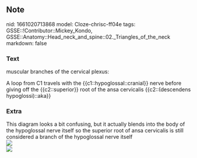 ## Note
nid: 1661020713868
model: Cloze-chrisc-ff04e
tags: GSSE::!Contributor::Mickey_Kondo, GSSE::Anatomy::Head_neck_and_spine::02._Triangles_of_the_neck
markdown: false

### Text
muscular branches of the cervical plexus:
<div>
  A loop from C1 travels with the {{c1::hypoglossal::cranial}}
  nerve before giving off the {{c2::superior}} root of the ansa
  cervicalis {{c2::(descendens hypoglossi)::aka}}
</div>

### Extra
<div>
  This diagram looks a bit confusing, but it actually blends into
  the body of the hypoglossal nerve itself so the superior root of
  ansa cervicalis is still considered a branch of the hypoglossal
  nerve itself
</div><img src="21896f317d0bf96ea492f3d509735a.png">
<div><img src=
"paste-5411fe56b048666339f41efc9ff0f8895ab396cb.jpg"></div>
